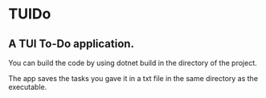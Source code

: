 # TUIDo
## A TUI To-Do application.

You can build the code by using dotnet build in the directory of the project.

The app saves the tasks you gave it in a txt file in the same directory as the executable.
